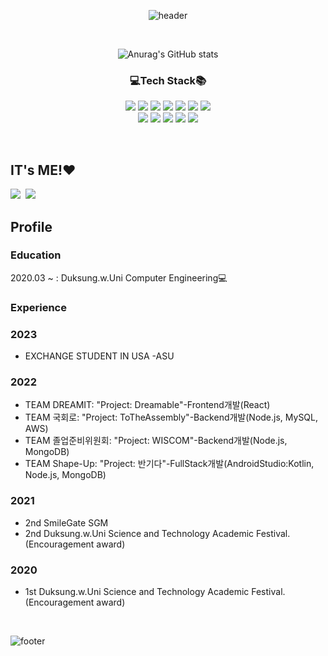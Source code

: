 <div align=center>

![header](https://capsule-render.vercel.app/api?type=wave&color=FFCBCB&height=350&section=header&text=💜Sungmin%20Hwang💜&fontSize=65&fontColor=FFFFFF)

<br>

![Anurag's GitHub stats](https://github-readme-stats.vercel.app/api?username=hwangsungmin-00&count_private=true&show_icons=true&theme=buefy)

### 💻Tech Stack📚
<img src="https://img.shields.io/badge/Python-3776AB?style=flat-square&logo=Python&logoColor=white"/> <img src="https://img.shields.io/badge/C-A8B9CC?style=flat-square&logo=C&logoColor=white"/>
<img src="https://img.shields.io/badge/C++-00599C?style=flat-square&logo=c%2B%2B&&logoColor=white"/>
<img src="https://img.shields.io/badge/Java-007396?style=flat-square&logo=Java&logoColor=white"/>
<img src="https://img.shields.io/badge/HTML5-E34F26?style=flat-square&logo=HTML5&logoColor=white"/>
<img src="https://img.shields.io/badge/CSS3-1572B6?style=flat-square&logo=CSS3&logoColor=white"/>
<img src="https://img.shields.io/badge/JavaScript-F7DF1E?style=flat-square&logo=JavaScript&logoColor=white"/>
<br>
<img src="https://img.shields.io/badge/Bootstrap-7952B3?style=flat-square&logo=Bootstrap&logoColor=white"/>
<img src="https://img.shields.io/badge/Django-092E20?style=flat-square&logo=Django&logoColor=white"/>
<img src="https://img.shields.io/badge/Ubuntu-E95420?style=flat-square&logo=Ubuntu&logoColor=white"/>
<img src="https://img.shields.io/badge/Linux-FCC624?style=flat-square&logo=Linux&logoColor=white"/>
<img src="https://img.shields.io/badge/Figma-F24E1E?style=flat-square&logo=Figma&logoColor=white"/>
</div>

<br>

## IT's ME!❤️
<a href="https://www.instagram.com/ssungmini._.00/"><img src="https://img.shields.io/badge/Instagram-DD2A78?style=flat-square&logo=Instagram&logoColor=white&link=https://www.instagram.com/ssungmini._.00/"/></a>&nbsp;&nbsp;<a href="https://github.com/hwangsungmin-00?tab=overview&from=2021-01-01&to=2021-01-09"><img src="https://img.shields.io/badge/GitHub-181717?style=flat-square&logo=Github&logoColor=white&link=https://www.instagram.com/ssungmini._.00/"/></a>

## Profile
### Education
2020.03 ~ :  Duksung.w.Uni Computer Engineering💻


### Experience
### 2023
- EXCHANGE STUDENT IN USA -ASU
### 2022
- TEAM DREAMIT: "Project: Dreamable"-Frontend개발(React)
- TEAM 국회로: "Project: ToTheAssembly"-Backend개발(Node.js, MySQL, AWS)
- TEAM 졸업준비위원회: "Project: WISCOM"-Backend개발(Node.js, MongoDB)
- TEAM Shape-Up: "Project: 반기다"-FullStack개발(AndroidStudio:Kotlin, Node.js, MongoDB)
### 2021
- 2nd SmileGate SGM
- 2nd Duksung.w.Uni Science and Technology Academic Festival.(Encouragement award)
### 2020
- 1st Duksung.w.Uni Science and Technology Academic Festival.(Encouragement award)

<br>

![footer](https://capsule-render.vercel.app/api?type=slice&color=FFCBCB&height=100&section=footer)


<!--
**hwangsungmin-00/hwangsungmin-00** is a ✨ _special_ ✨ repository because its `README.md` (this file) appears on your GitHub profile.

Here are some ideas to get you started:

- 🔭 I’m currently working on ...
- 🌱 I’m currently learning ...
- 👯 I’m looking to collaborate on ...
- 🤔 I’m looking for help with ...
- 💬 Ask me about ...
- 📫 How to reach me: ...
- 😄 Pronouns: ...
- ⚡ Fun fact: ...
-->
